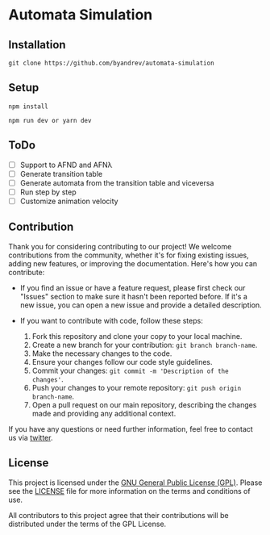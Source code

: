 # Automata Simulation

## Installation

```
git clone https://github.com/byandrev/automata-simulation
```

## Setup

```
npm install
```

```
npm run dev or yarn dev
```

## ToDo

- [ ] Support to AFND and AFNλ
- [ ] Generate transition table
- [ ] Generate automata from the transition table and viceversa
- [ ] Run step by step
- [ ] Customize animation velocity
 
## Contribution

Thank you for considering contributing to our project! We welcome contributions from the community, whether it's for fixing existing issues, adding new features, or improving the documentation. Here's how you can contribute:

- If you find an issue or have a feature request, please first check our "Issues" section to make sure it hasn't been reported before. If it's a new issue, you can open a new issue and provide a detailed description.

- If you want to contribute with code, follow these steps:
  1. Fork this repository and clone your copy to your local machine.
  2. Create a new branch for your contribution: `git branch branch-name`.
  3. Make the necessary changes to the code.
  4. Ensure your changes follow our code style guidelines.
  5. Commit your changes: `git commit -m 'Description of the changes'`.
  6. Push your changes to your remote repository: `git push origin branch-name`.
  7. Open a pull request on our main repository, describing the changes made and providing any additional context.

If you have any questions or need further information, feel free to contact us via [twitter](https://www.twitter.com/byandrev).

## License

This project is licensed under the [GNU General Public License (GPL)](https://www.gnu.org/licenses/gpl-3.0.html). Please see the [LICENSE](LICENSE) file for more information on the terms and conditions of use.

All contributors to this project agree that their contributions will be distributed under the terms of the GPL License.
